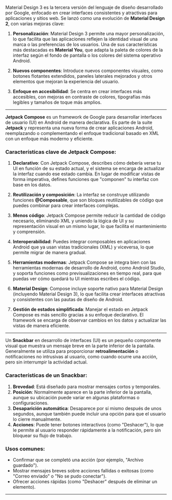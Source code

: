 
Material Design 3 es la tercera versión del lenguaje de diseño desarrollado por Google, enfocado en crear interfaces consistentes y atractivas para aplicaciones y sitios web. Se lanzó como una evolución de **Material Design 2**, con varias mejoras clave:

1. **Personalización**: Material Design 3 permite una mayor personalización, lo que facilita que las aplicaciones reflejen la identidad visual de una marca o las preferencias de los usuarios. Una de sus características más destacadas es **Material You**, que adapta la paleta de colores de la interfaz según el fondo de pantalla o los colores del sistema operativo Android.
    
2. **Nuevos componentes**: Introduce nuevos componentes visuales, como botones flotantes extendidos, paneles laterales mejorados y otros elementos que mejoran la experiencia del usuario.
    
3. **Enfoque en accesibilidad**: Se centra en crear interfaces más accesibles, con mejoras en contraste de colores, tipografías más legibles y tamaños de toque más amplios.

---

**Jetpack Compose** es un framework de Google para desarrollar interfaces de usuario (UI) en Android de manera declarativa. Es parte de la suite **Jetpack** y representa una nueva forma de crear aplicaciones Android, reemplazando o complementando el enfoque tradicional basado en XML con un enfoque más moderno y eficiente.

### Características clave de Jetpack Compose:

1. **Declarativo**: Con Jetpack Compose, describes cómo debería verse tu UI en función de su estado actual, y el sistema se encarga de actualizar la interfaz cuando ese estado cambia. En lugar de modificar vistas de forma imperativa, defines funciones que "componen" tu interfaz con base en los datos.
2. **Reutilización y composición**: La interfaz se construye utilizando funciones **@Composable**, que son bloques reutilizables de código que puedes combinar para crear interfaces complejas.
    
3. **Menos código**: Jetpack Compose permite reducir la cantidad de código necesario, eliminando XML y uniendo la lógica de UI y su representación visual en un mismo lugar, lo que facilita el mantenimiento y comprensión.
    
4. **Interoperabilidad**: Puedes integrar composables en aplicaciones Android que ya usan vistas tradicionales (XML) y viceversa, lo que permite migrar de manera gradual.
    
5. **Herramientas modernas**: Jetpack Compose se integra bien con las herramientas modernas de desarrollo de Android, como Android Studio, y soporta funciones como previsualizaciones en tiempo real, para que puedas ver cómo quedará tu UI mientras escribes el código.
    
6. **Material Design**: Compose incluye soporte nativo para Material Design (incluyendo Material Design 3), lo que facilita crear interfaces atractivas y consistentes con las pautas de diseño de Android.
    
7. **Gestión de estados simplificada**: Manejar el estado en Jetpack Compose es más sencillo gracias a su enfoque declarativo. El framework se encarga de observar cambios en los datos y actualizar las vistas de manera eficiente.

---

Un **Snackbar** en desarrollo de interfaces (UI) es un pequeño componente visual que muestra un mensaje breve en la parte inferior de la pantalla. Generalmente se utiliza para proporcionar **retroalimentación** o notificaciones no intrusivas al usuario, como cuando ocurre una acción, pero sin interrumpir la actividad actual.

### Características de un Snackbar:

1. **Brevedad**: Está diseñado para mostrar mensajes cortos y temporales.
2. **Posición**: Normalmente aparece en la parte inferior de la pantalla, aunque su ubicación puede variar en algunas plataformas o configuraciones.
3. **Desaparición automática**: Desaparece por sí mismo después de unos segundos, aunque también puede incluir una opción para que el usuario lo cierre manualmente.
4. **Acciones**: Puede tener botones interactivos (como "Deshacer"), lo que le permite al usuario responder rápidamente a la notificación, pero sin bloquear su flujo de trabajo.

### Usos comunes:

- Confirmar que se completó una acción (por ejemplo, "Archivo guardado").
- Mostrar mensajes breves sobre acciones fallidas o exitosas (como "Correo enviado" o "No se pudo conectar").
- Ofrecer acciones rápidas (como "Deshacer" después de eliminar un elemento).

---

